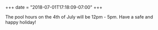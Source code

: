 +++
date = "2018-07-01T17:18:09-07:00"
+++

The pool hours on the 4th of July will be 12pm - 5pm. Have a safe and happy holiday!
